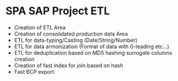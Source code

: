 # SPA SAP Project ETL
- Creation of ETL Area 
- Creation of consolidated production data Area
- ETL for data-typing/Casting (Date/String/Number)
- ETL for data armonization (Format of data with 0-leading etc...)
- ETL for deduplication based on MD5 hashing surrogate columns creation
- Creation of fast index for join based on hash
- Fast BCP export

